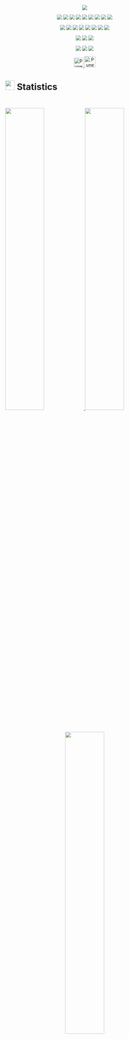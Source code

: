 <p align="center">
  <a href="https://github.com/DenverCoder1/readme-typing-svg"><img src="https://readme-typing-svg.herokuapp.com?lines=Hello+World.;I'm+Puneet.;I+love+coding.;Check+out+my+projects.;&center=true&width=500&height=50&color=f75c7e"></a>
</p>


<p>
<div align="center">
  <img src="https://img.shields.io/badge/Python-03635D?style=for-the-badge&logo=python&logoColor=white">
  <img src="https://img.shields.io/badge/JavaScript-03635D.svg?style=for-the-badge&logo=javascript&logoColor=white">
  <img src="https://img.shields.io/badge/HTML5-03635D.svg?style=for-the-badge&logo=html5&logoColor=white">
  <img src="https://img.shields.io/badge/CSS-03635D.svg?style=for-the-badge&logo=CSS3&logoColor=white">
  <img src="https://img.shields.io/badge/C-03635D.svg?style=for-the-badge&logo=C&logoColor=white">
  <img src="https://img.shields.io/badge/R-03635D.svg?style=for-the-badge&logo=R&logoColor=white">
  <img src="https://img.shields.io/badge/SQL-03635D.svg?style=for-the-badge&logo=MySQL&logoColor=white">
  <img src="https://img.shields.io/badge/Fortran-03635D.svg?style=for-the-badge&logo=fortran&logoColor=white">
  <img src="https://img.shields.io/badge/Fortran-03635D.svg?style=for-the-badge&logo=fortran&logoColor=white">

</div>
</p>

<p>
<div align="center">
   <img src="https://img.shields.io/badge/React-3626A7.svg?style=for-the-badge&logo=React&logoColor=white">
   <img src="https://img.shields.io/badge/Bootstrap-3626A7.svg?style=for-the-badge&logo=Bootstrap&logoColor=white">
   <img src="https://img.shields.io/badge/Figma-3626A7.svg?style=for-the-badge&logo=Figma&logoColor=white">
   <img src="https://img.shields.io/badge/node.js-3626A7?style=for-the-badge&logo=node.js&logoColor=white">
   <img src="https://img.shields.io/badge/react_native-3626A7.svg?style=for-the-badge&logo=react&logoColor=%2361DAFB)">
   <img src="https://img.shields.io/badge/pandas-3626A7.svg?style=for-the-badge&logo=pandas&logoColor=white">
   <img src="https://img.shields.io/badge/numpy-3626A7.svg?style=for-the-badge&logo=numpy&logoColor=white">
   <img src="https://img.shields.io/badge/LangChain-3626A7.svg?style=for-the-badge&logoColor=white">

  
</div>
</p>

<p>
<div align="center">
  <img src="https://img.shields.io/badge/Visual%20Studio%20Code-00BBE0.svg?style=for-the-badge&logo=visual-studio-code&logoColor=white">
  <img src="https://img.shields.io/badge/GitHub-00BBE0.svg?style=for-the-badge&logo=github&logoColor=white">
  <img src="https://img.shields.io/badge/Git-00BBE0.svg?style=for-the-badge&logo=git&logoColor=white">
</div>
</p>

<p>
<div align="center">
  <img src="https://img.shields.io/badge/Trello-f75c7e.svg?style=for-the-badge&logo=Trello&logoColor=white">
  <img src="https://img.shields.io/badge/Slack-f75c7e.svg?style=for-the-badge&logo=Slack&logoColor=white">
    <img src="https://img.shields.io/badge/Microsoft%20Office-f75c7e.svg?style=for-the-badge&logo=Microsoft-Office&logoColor=white">

</div>
</p>

<p>
<div align="center">
<a href="https://www.linkedin.com/in/puneet-sandher/" rel="nofollow">
  		<img alt="Puneet Sandher's LinkedIn" width="30px" src="https://cdn-icons-png.flaticon.com/512/3536/3536505.png" style="max-width: 100%;">
	<a href="https://p-sandher.github.io/puneet-sandher-website/" rel="nofollow">
	 	<img alt="Puneet Sandher's Website" width="35px" src="https://cdn-icons-png.flaticon.com/512/1927/1927746.png" style="max-width: 100%;">
	</a>	
</div>
</p>

# <img src="https://media4.giphy.com/media/MIGbtLZoVjbl0bYbAd/giphy.gif?cid=ecf05e472t2h0i8d7dcjaoau9iqtchhr899hxmpxzzgc7lyw&rid=giphy.gif" width="30"> Statistics

<br/>
<p align="left">
  <a href="https://p-sandher.github.io/puneet-sandher-website/">
    <img width="49.5%" src="https://github-readme-stats.vercel.app/api?username=p-sandher&show_icons=true&include_all_commits=true&theme=radical&hide_border=true">
    <img width="49.5%" src="https://github-readme-streak-stats.herokuapp.com/?user=p-sandher&theme=radical&hide_border=true">		  
  </a>
</p>
<br>

<p align="center">
  <a href="https://p-sandher.github.io/puneet-sandher-website/">
    <img width="49.5%" src="https://github-readme-stats.vercel.app/api/top-langs/?username=p-sandher&theme=radical&bg_color=282828&hide_border=true&include_all_commits=true&count_private=true&layout=compact">
  </a>
</p>


## <img src="https://media1.giphy.com/media/Q8PQ1KuarrYucCMVTJ/giphy.gif?cid=ecf05e47odgm8bs8cmb8cf1ijmfzqaeeu9fzmx6nbcv06ky2&rid=giphy.gif" width="30"> Current Projects
<ul>			
	<li><i><a href="https://github.com/torrinworx/Cozy-Auto-Texture">Library Room Booking System</a></i><ul><li>A MERN application for booking study spots in a library. (Under construction)</li></ul></li>
	
</ul>

## <img src="https://user-images.githubusercontent.com/82110564/189553856-2e7f8f30-80b4-484f-bfaa-9e5eb10f24e5.gif" width="30">About Me

My name is Puneet Sandher. I am an intrinsically motivated, independent worker in my third year of software engineering at the University of Guelph. 
I am also very interested in project management, currently minoring in project management, and working on finding a role to include as much project organizing work as possible. I am passionate about bringing good project management techniques into the workplace and adapting these techniques for each team. I enjoy enabling others and supporting them on their path to learning and growing with me, and that is a large part of what makes work fun for me on a daily basis!


